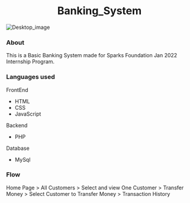 <h1 align= center> Banking_System</h1>
<img align=center src="https://user-images.githubusercontent.com/91421427/148672906-ddd38cba-8332-48d5-b070-0ee91a51e11a.png" alt ="Desktop_image"/>

<h3> About</h3>
<p>This is a Basic Banking System made for Sparks Foundation Jan 2022 Internship Program.</p>

###  Languages used
FrontEnd 
- HTML
- CSS
- JavaScript

Backend
- PHP

Database
- MySql

###  Flow
Home Page > All Customers > Select and view One Customer > Transfer Money > Select Customer to Transfer Money > Transaction History

